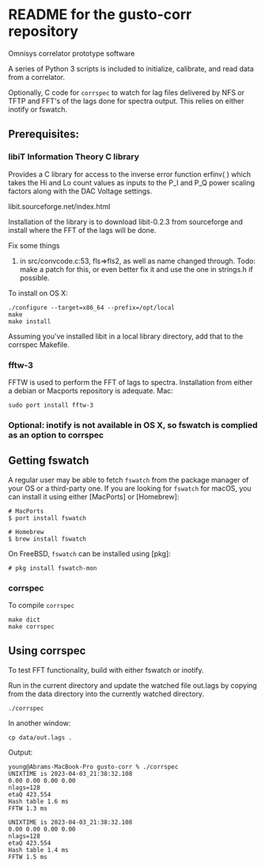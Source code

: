 # README for the gusto-corr repository

Omnisys correlator prototype software

A series of Python 3 scripts is included to initialize, calibrate, and read data from a correlator.

Optionally, C code for `corrspec` to watch for lag files delivered by NFS or TFTP and FFT's of the lags done for spectra output.  This relies on either inotify or fswatch.

## Prerequisites:
### libiT Information Theory C library
Provides a C library for access to the inverse error function erfinv( ) which takes the Hi and Lo count values as inputs to the P_I and P_Q power scaling factors along with the DAC Voltage settings.

libit.sourceforge.net/index.html

Installation of the library  is to download libit-0.2.3 from sourceforge and install where the FFT of the lags will be done.

Fix some things

1) in src/convcode.c:53, fls=>fls2, as well as name changed through.  Todo: make a patch for this, or even better fix it and use the one in strings.h if possible.

To install on OS X:
```
./configure --target=x86_64 --prefix=/opt/local
make
make install
```
Assuming you've installed libit in a local library directory, add that to the corrspec Makefile.

### fftw-3
FFTW is used to perform the FFT of lags to spectra.  Installation from either a debian or Macports repository is adequate.
Mac:
```
sudo port install fftw-3
```

### Optional: inotify is not available in OS X, so fswatch is complied as an option to corrspec

Getting fswatch
---------------

A regular user may be able to fetch `fswatch` from the package manager of your
OS or a third-party one.  If you are looking for `fswatch` for macOS, you can
install it using either [MacPorts] or [Homebrew]:

```
# MacPorts
$ port install fswatch

# Homebrew
$ brew install fswatch
```

On FreeBSD, `fswatch` can be installed using [pkg]:

```console
# pkg install fswatch-mon
```

### corrspec
To compile `corrspec`

```
make dict
make corrspec
```

## Using corrspec
To test FFT functionality, build with either fswatch or inotify.

Run in the current directory and update the watched file out.lags by copying from the data directory into the currently watched directory.

```
./corrspec
```
In another window:
```
cp data/out.lags .
```
Output:
```
young@Abrams-MacBook-Pro gusto-corr % ./corrspec 
UNIXTIME is 2023-04-03_21:38:32.108
0.00 0.00 0.00 0.00
nlags=128
etaQ 423.554
Hash table 1.6 ms
FFTW 1.3 ms

UNIXTIME is 2023-04-03_21:38:32.108
0.00 0.00 0.00 0.00
nlags=128
etaQ 423.554
Hash table 1.4 ms
FFTW 1.5 ms
```
